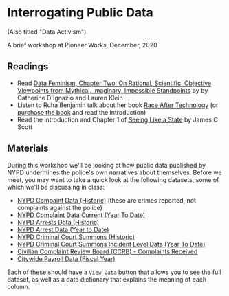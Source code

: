 # Interrogating Public Data

(Also titled "Data Activism")

A brief workshop at Pioneer Works, December, 2020

## Readings

* Read [Data Feminism, Chapter Two: On Rational, Scientific, Objective Viewpoints from Mythical, Imaginary, Impossible Standpoints](https://mitpressonpubpub.mitpress.mit.edu/pub/8tjbs2x5/release/2) by by Catherine D'Ignazio and Lauren Klein
* Listen to Ruha Benjamin talk about her book [Race After Technology](https://listen.datasociety.net/episodes/race-after-technology/transcript) (or [purchase the book](https://www.wiley.com/en-us/Race+After+Technology:+Abolitionist+Tools+for+the+New+Jim+Code-p-9781509526437) and read the introduction)
* Read the introduction and Chapter 1 of [Seeing Like a State](https://libcom.org/files/Seeing%20Like%20a%20State%20-%20James%20C.%20Scott.pdf) by James C Scott

## Materials

During this workshop we'll be looking at how public data published by NYPD undermines the police's own narratives about themselves. Before we meet, you may want to take a quick look at the following datasets, some of which we'll be discussing in class:

* [NYPD Compaint Data (Historic)](https://data.cityofnewyork.us/Public-Safety/NYPD-Complaint-Data-Historic/qgea-i56i) (these are crimes reported, not complaints against the police)
* [NYPD Complaint Data Current (Year To Date)](https://data.cityofnewyork.us/Public-Safety/NYPD-Complaint-Data-Current-Year-To-Date-/5uac-w243)
* [NYPD Arrests Data (Historic)](https://data.cityofnewyork.us/Public-Safety/NYPD-Arrests-Data-Historic-/8h9b-rp9u)
* [NYPD Arrest Data (Year to Date)](https://data.cityofnewyork.us/Public-Safety/NYPD-Arrest-Data-Year-to-Date-/uip8-fykc)
* [NYPD Criminal Court Summons (Historic)](https://data.cityofnewyork.us/Public-Safety/NYPD-Criminal-Court-Summons-Historic-/sv2w-rv3k)
* [NYPD Criminal Court Summons Incident Level Data (Year To Date)](https://data.cityofnewyork.us/Public-Safety/NYPD-Criminal-Court-Summons-Incident-Level-Data-Ye/mv4k-y93f)
* [Civilian Complaint Review Board (CCRB) - Complaints Received](https://data.cityofnewyork.us/Public-Safety/Civilian-Complaint-Review-Board-CCRB-Complaints-Re/63nx-cpi9)
* [Citywide Payroll Data (Fiscal Year)](https://data.cityofnewyork.us/City-Government/Citywide-Payroll-Data-Fiscal-Year-/k397-673e)

Each of these should have a `View Data` button that allows you to see the full dataset, as well as a data dictionary that explains the meaning of each column.
